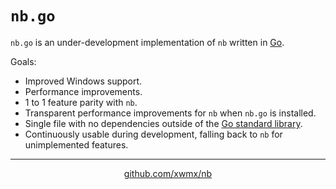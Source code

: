 # `nb.go`

`nb.go` is an under-development implementation of `nb` written in [Go](https://golang.org/).

Goals:

- Improved Windows support.
- Performance improvements.
- 1 to 1 feature parity with `nb`.
- Transparent performance improvements for `nb` when `nb.go` is installed.
- Single file with no dependencies outside of the [Go standard library](https://golang.org/pkg/).
- Continuously usable during development, falling back to `nb` for unimplemented features.

---

<p align="center">
  <a href="https://github.com/xwmx/nb">github.com/xwmx/nb</a>
</p>
